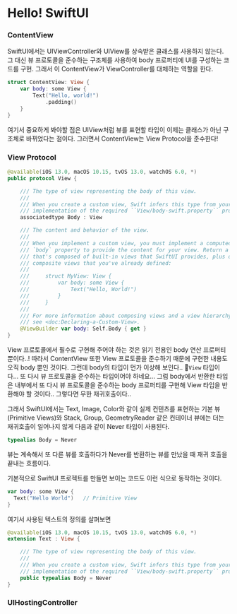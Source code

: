 # Hello! SwiftUI

### ContentView
SwiftUI에서는 UIViewController와 UIView를 상속받은 클래스를 사용하지 않는다. 그 대신 뷰 프로토콜을 준수하는 구조체를 사용하여 body 프로퍼티에 UI를 구성하는 코드를 구현. 그래서 이 ContentView가 ViewController를 대체하는 역할을 한다.

```swift
struct ContentView: View {
    var body: some View {
        Text("Hello, world!")
            .padding()
    }
}
```

여기서 중요하게 봐야할 점은 UIView처럼 뷰를 표현할 타입이 이제는 클래스가 아닌 구조체로 바뀌었다는 점이다. 그러면서 ContentView는 View Protocol을 준수한다!

### View Protocol
```swift
@available(iOS 13.0, macOS 10.15, tvOS 13.0, watchOS 6.0, *)
public protocol View {

    /// The type of view representing the body of this view.
    ///
    /// When you create a custom view, Swift infers this type from your
    /// implementation of the required ``View/body-swift.property`` property.
    associatedtype Body : View

    /// The content and behavior of the view.
    ///
    /// When you implement a custom view, you must implement a computed
    /// `body` property to provide the content for your view. Return a view
    /// that's composed of built-in views that SwiftUI provides, plus other
    /// composite views that you've already defined:
    ///
    ///     struct MyView: View {
    ///         var body: some View {
    ///             Text("Hello, World!")
    ///         }
    ///     }
    ///
    /// For more information about composing views and a view hierarchy,
    /// see <doc:Declaring-a-Custom-View>.
    @ViewBuilder var body: Self.Body { get }
}
```

View 프로토콜에서 필수로 구현해 주어야 하는 것은 읽기 전용인 body 연산 프로퍼티 뿐이다..! 따라서 ContentView 또한 View 프로토콜을 준수하기 때문에 구현한 내용도 오직 body 뿐인 것이다.
그런데 body의 타입이 먼가 이상해 보인다.. `View` 타입이다... 또 다시 뷰 프로토콜을 준수하는 타입이어야 하네요... 그럼 body에서 반환한 타입은 내부에서 또 다시 뷰 프로토콜을 준수하는 body 프로퍼티를 구현해 View 타입을 반환해야 할 것이다.. 그렇다면 무한 재귀호출이다..

그래서 SwiftUI에서는 Text, Image, Color와 같이 실제 컨텐츠를 표현하는 기본 뷰(Primitive Views)와 Stack, Group, GeometryReader 같은 컨테이너 뷰에는 더는 재귀호출이 일어나지 않게 다음과 같이 Never 타입이 사용된다.

```swift
typealias Body = Never
```

뷰는 계속해서 또 다른 뷰를 호출하다가 Never를 반환하는 뷰를 만났을 때 재귀 호출을 끝내는 흐름이다. 

기본적으로 SwiftUI 프로젝트를 만들면 보이는 코드도 이런 식으로 동작하는 것이다.
```swift
var body: some View {
  Text("Hello World")	// Primitive View
}
```

여기서 사용된 텍스트의 정의를 살펴보면
```swift
@available(iOS 13.0, macOS 10.15, tvOS 13.0, watchOS 6.0, *)
extension Text : View {

    /// The type of view representing the body of this view.
    ///
    /// When you create a custom view, Swift infers this type from your
    /// implementation of the required ``View/body-swift.property`` property.
    public typealias Body = Never
}
```

### UIHostingController
